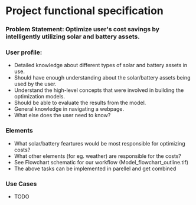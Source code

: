 # Project functional specification

### Problem Statement: Optimize user's cost savings by intelligently utilizing solar and battery assets.

### User profile:
- Detailed knowledge about different types of solar and battery assets in use.
- Should have enough understanding about the solar/battery assets being used by the user.
- Understand the high-level concepts that were involved in building the optimization models.
- Should be able to evaluate the results from the model.
- General knowledge in navigating a webpage.
- What else does the user need to know?

### Elements
- What solar/battery feartures would be most responsible for optimizing costs?
- What other elements (for eg. weather) are responsible for the costs?
- See Flowchart schematic for our workflow (Model_flowchart_outline.tif)
- The above tasks can be implemented in parellel and get combined

### Use Cases
- TODO
